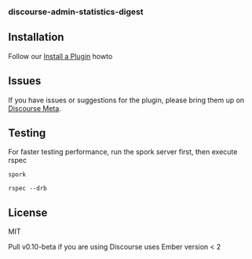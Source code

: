 ### discourse-admin-statistics-digest


## Installation

Follow our [Install a Plugin](https://meta.discourse.org/t/install-a-plugin/19157) howto

## Issues

If you have issues or suggestions for the plugin, please bring them up on [Discourse Meta](https://meta.discourse.org).

## Testing

For faster testing performance, run the spork server first, then execute rspec

```
spork
```

```
rspec --drb 
```

## License

MIT


Pull v0.10-beta if you are using Discourse uses Ember version < 2
